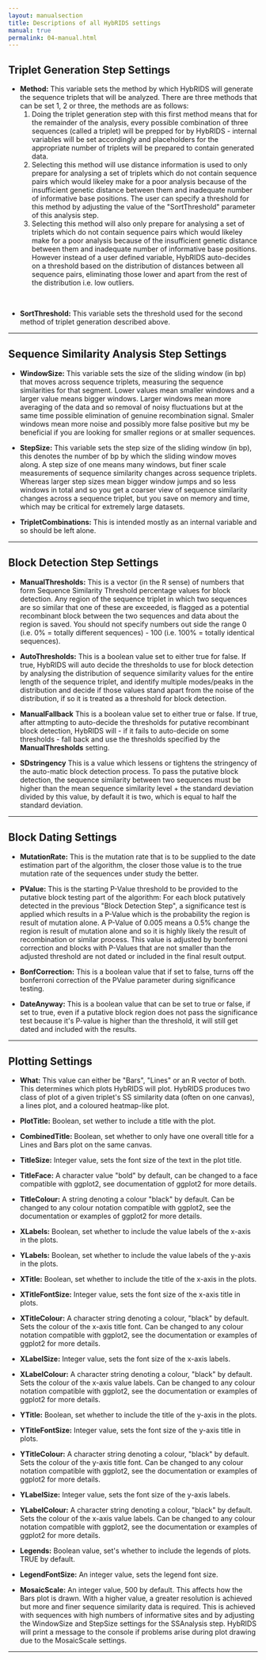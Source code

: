 ```yaml
---
layout: manualsection
title: Descriptions of all HybRIDS settings
manual: true
permalink: 04-manual.html
---
```


Triplet Generation Step Settings
--------------------------------

* **Method:**
This variable sets the method by which HybRIDS will generate the sequence triplets that will be analyzed. 
There are three methods that can be set 1, 2 or three, the methods are as follows:
	1. Doing the triplet generation step with this first method means that for the remainder of the analysis, every possible
	combination of three sequences (called a triplet) will be prepped for by HybRIDS - internal variables will be set accordingly 
	and placeholders for the appropriate number of triplets will be prepared to contain generated data.
	2. Selecting this method will use distance information is used to only prepare for analysing a set of triplets which do not contain sequence pairs
	which would likeley make for a poor analysis because of the insufficient genetic distance between them and inadequate number of informative base positions.
	The user can specify a threshold for this method by adjusting the value of the "SortThreshold" parameter of this analysis step.
	3. Selecting this method will also only prepare for analysing a set of triplets which do not contain sequence pairs
	which would likeley make for a poor analysis because of the insufficient genetic distance between them and inadequate number of informative base positions.
	However instead of a user defined variable, HybRIDS auto-decides on a threshold based on the distribution of distances between all sequence pairs, eliminating 
	those lower and apart from the rest of the distribution i.e. low outliers.

<br>

* **SortThreshold:** 
This variable sets the threshold used for the second method of triplet generation described above. 

---
	
Sequence Similarity Analysis Step Settings
------------------------------------------

* **WindowSize:**
This variable sets the size of the sliding window (in bp) that moves across sequence triplets, measuring the sequence similarities for that segment. 
Lower values mean smaller windows and a larger value means bigger windows. Larger windows mean more averaging of the data and so removal of noisy fluctuations but at the same time possible elimination of genuine recombination signal.
Smaler windows mean more noise and possibly more false positive but my be beneficial if you are looking for smaller regions or at smaller sequences.

* **StepSize:**
This variable sets the step size of the sliding window (in bp), this denotes the number of bp by which the sliding window moves along. A step size of one means many windows, but finer scale measurements of sequence similarity changes across sequence triplets.
Whereas larger step sizes mean bigger window jumps and so less windows in total and so you get a coarser view of sequence similarity changes across a sequence triplet, but you save on memory and time, which may be critical for extremely large datasets. 

* **TripletCombinations:**
This is intended mostly as an internal variable and so should be left alone.

---

Block Detection Step Settings
-----------------------------

* **ManualThresholds:**
This is a vector (in the R sense) of numbers that form Sequence Similarity Threshold percentage values for block detection. 
Any region of the sequence triplet in which two sequences are so similar that one of these are exceeded, is flagged as a potential recombinant block between the two sequences and data about the region is saved. You should not specify numbers out side the range 0 (i.e. 0% = totally different sequences) - 100 (i.e. 100% = totally identical sequences).

* **AutoThresholds:**
This is a boolean value set to either true for false. If true, HybRIDS will auto decide the thresholds to use for block detection by analysing the distribution
of sequence similarity values for the entire length of the sequence triplet, and identify multiple modes/peaks in the distribution and decide if those values stand apart from the noise of the distribution, if so it is treated as a threshold for block detection.

* **ManualFallback**
This is a boolean value set to either true or false. If true, after attmpting to auto-decide the thresholds for putative recombinant block detection, HybRIDS will - if it fails to auto-decide on some thresholds - fall back and use the thresholds specified by the **ManualThresholds** setting.

* **SDstringency**
This is a value which lessens or tightens the stringency of the auto-matic block detection process. To pass the putative block detection, the sequence similarity between two sequences must be higher than the mean sequence similarity level + the standard deviation divided by this value, by default it is two, which is equal to half the standard deviation.

---

Block Dating Settings
---------------------

* **MutationRate:**
This is the mutation rate that is to be supplied to the date estimation part of the algorithm, the closer those value is to the true mutation rate of the sequences under study the better.

* **PValue:**
This is the starting P-Value threshold to be provided to the putative block testing part of the algorithm: For each block putatively detected in the previous "Block Detection Step",
a significance test is applied which results in a P-Value which is the probability the region is result of mutation alone. A P-Value of 0.005 means a 0.5% change the region is result of mutation alone 
and so it is highly likely the result of recombination or similar process.
This value is adjusted by bonferroni correction and blocks with P-Values that are not smaller than the adjusted threshold are not dated or included in the final result output.

* **BonfCorrection:**
This is a boolean value that if set to false, turns off the bonferroni correction of the PValue parameter during significance testing.

* **DateAnyway:**
This is a boolean value that can be set to true or false, if set to true, even if a putative block region does not pass the significance test because it's P-value is higher than the threshold,
it will still get dated and included with the results.

---

Plotting Settings
-----------------

* **What:**
This value can either be "Bars", "Lines" or an R vector of both. This determines which plots HybRIDS will plot. HybRIDS produces two class of plot of a given triplet's SS similarity data (often on one canvas), a lines plot, and a coloured heatmap-like plot.

* **PlotTitle:**
Boolean, set wether to include a title with the plot.

* **CombinedTitle:**
Boolean, set whether to only have one overall title for a Lines and Bars plot on the same canvas. 

* **TitleSize:**
Integer value, sets the font size of the text in the plot title. 

* **TitleFace:**
A character value "bold" by default, can be changed to a face compatible with ggplot2, see documentation of ggplot2 for more details.

* **TitleColour:** 
A string denoting a colour "black" by default. Can be changed to any colour notation compatible with ggplot2, see the documentation or examples of ggplot2 for more details.

* **XLabels:**
Boolean, set whether to include the value labels of the x-axis in the plots. 

* **YLabels:**
Boolean, set whether to include the value labels of the y-axis in the plots.

* **XTitle:**
Boolean, set whether to include the title of the x-axis in the plots.

* **XTitleFontSize:**
Integer value, sets the font size of the x-axis title in plots.

* **XTitleColour:**
A character string denoting a colour, "black" by default. Sets the colour of the x-axis title font. Can be changed to any colour notation compatible with ggplot2, see the documentation or examples of ggplot2 for more details.

* **XLabelSize:**
Integer value, sets the font size of the x-axis labels.

* **XLabelColour:**
A character string denoting a colour, "black" by default. Sets the colour of the x-axis value labels. Can be changed to any colour notation compatible with ggplot2, see the documentation or examples of ggplot2 for more details.

* **YTitle:**
Boolean, set whether to include the title of the y-axis in the plots.

* **YTitleFontSize:**
Integer value, sets the font size of the y-axis title in plots.

* **YTitleColour:**
A character string denoting a colour, "black" by default. Sets the colour of the y-axis title font. Can be changed to any colour notation compatible with ggplot2, see the documentation or examples of ggplot2 for more details.

* **YLabelSize:**
Integer value, sets the font size of the y-axis labels.

* **YLabelColour:**
A character string denoting a colour, "black" by default. Sets the colour of the x-axis value labels. Can be changed to any colour notation compatible with ggplot2, see the documentation or examples of ggplot2 for more details.

* **Legends:**
Boolean value, set's whether to include the legends of plots. TRUE by default.

* **LegendFontSize:**
An integer value, sets the legend font size.

* **MosaicScale:**
An integer value, 500 by default. This affects how the Bars plot is drawn. With a higher value, a greater resolution is achieved but more and finer sequence similarity data is required. This is achieved with sequences with high numbers of informative sites and by adjusting the WindowSize and StepSize settings for the SSAnalysis step.
HybRIDS will print a message to the console if problems arise during plot drawing due to the MosaicScale settings.

---




